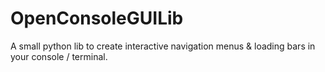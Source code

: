 # OpenConsoleGUILib
A small python lib to create interactive navigation menus &amp; loading bars in your console / terminal.
